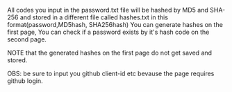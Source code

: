All codes you input in the password.txt file will be hashed by MD5 and SHA-256 and stored in a different file called hashes.txt in this format(password,MD5hash, SHA256hash)
You can generate hashes on the first page,
You can check if a password exists by it's hash code on the second page.

NOTE that the generated hashes on the first page do not get saved and stored.

OBS: be sure to input you github client-id etc bevause the page requires github login.

